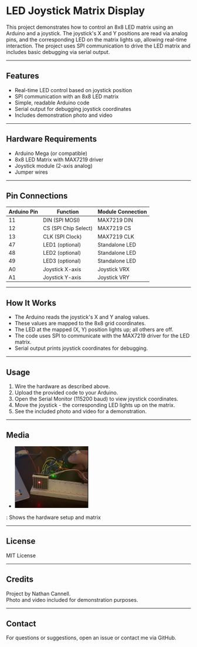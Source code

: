 # LED Joystick Matrix Display

This project demonstrates how to control an 8x8 LED matrix using an Arduino and a joystick. The joystick's X and Y positions are read via analog pins, and the corresponding LED on the matrix lights up, allowing real-time interaction. The project uses SPI communication to drive the LED matrix and includes basic debugging via serial output.

---

## Features

- Real-time LED control based on joystick position  
- SPI communication with an 8x8 LED matrix  
- Simple, readable Arduino code  
- Serial output for debugging joystick coordinates  
- Includes demonstration photo and video

---

## Hardware Requirements

- Arduino Mega (or compatible)
- 8x8 LED Matrix with MAX7219 driver
- Joystick module (2-axis analog)
- Jumper wires

---

## Pin Connections

| Arduino Pin | Function            | Module Connection         |
|-------------|---------------------|--------------------------|
| 11          | DIN (SPI MOSI)      | MAX7219 DIN              |
| 12          | CS (SPI Chip Select)| MAX7219 CS               |
| 13          | CLK (SPI Clock)     | MAX7219 CLK              |
| 47          | LED1 (optional)     | Standalone LED           |
| 48          | LED2 (optional)     | Standalone LED           |
| 49          | LED3 (optional)     | Standalone LED           |
| A0          | Joystick X-axis     | Joystick VRX             |
| A1          | Joystick Y-axis     | Joystick VRY             |

---

## How It Works

- The Arduino reads the joystick's X and Y analog values.
- These values are mapped to the 8x8 grid coordinates.
- The LED at the mapped (X, Y) position lights up; all others are off.
- The code uses SPI to communicate with the MAX7219 driver for the LED matrix.
- Serial output prints joystick coordinates for debugging.

---

## Usage

1. Wire the hardware as described above.
2. Upload the provided code to your Arduino.
3. Open the Serial Monitor (115200 baud) to view joystick coordinates.
4. Move the joystick - the corresponding LED lights up on the matrix.
5. See the included photo and video for a demonstration.

---

## Media

- <p align="left">
  <img src="media/square_led_array.png" width="200" />
</p>
: Shows the hardware setup and matrix


---

## License

MIT License

---

## Credits

Project by Nathan Cannell.  
Photo and video included for demonstration purposes.

---

## Contact

For questions or suggestions, open an issue or contact me via GitHub.
